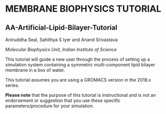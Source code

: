 # MEMBRANE BIOPHYSICS TUTORIAL
## AA-Artificial-Lipid-Bilayer-Tutorial
Aniruddha Seal, Sahithya S Iyer and Anand Srivastava

*Molecular Biophysics Unit, Indian Institute of Science*

This tutorial will guide a new user through the process of setting up a simulation system
containing a symmetric multi-component lipid bilayer membrane in a box of water.

This tutorial assumes you are using a GROMACS version in the 2018.x series.

**Please note** that the purpose of this tutorial is instructional and is not an endorsement
or suggestion that you use these specific parameters/procedure for your simulation.
